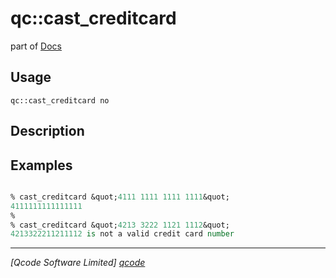 qc::cast_creditcard
===================

part of [Docs](.)

Usage
-----
`qc::cast_creditcard no`

Description
-----------


Examples
--------
```tcl

% cast_creditcard &quot;4111 1111 1111 1111&quot;
4111111111111111
%
% cast_creditcard &quot;4213 3222 1121 1112&quot;
4213322211211112 is not a valid credit card number

```

----------------------------------
*[Qcode Software Limited] [qcode]*

[qcode]: http://www.qcode.co.uk "Qcode Software"